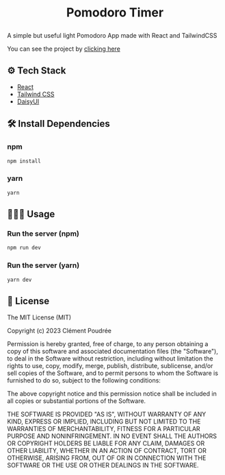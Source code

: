
# <p align="center">Pomodoro Timer</p>
  
A simple but useful light Pomodoro App made with React and TailwindCSS

You can see the project by [clicking here](https://pomodoro-react-iota.vercel.app)

## ⚙️ Tech Stack
- [React](https://reactjs.org)
- [Tailwind CSS](https://tailwindcss.com)
- [DaisyUI](https://daisyui.com)


## 🛠️ Install Dependencies 

### npm
```bash
npm install
```

### yarn  
```bash
yarn
```


## 🧑🏻‍💻 Usage

### Run the server (npm)
```bash
npm run dev
```

### Run the server (yarn)  
```bash
yarn dev
```


## 📜 License

The MIT License (MIT)

Copyright (c) 2023 Clément Poudrée

Permission is hereby granted, free of charge, to any person obtaining a copy
of this software and associated documentation files (the "Software"), to deal
in the Software without restriction, including without limitation the rights
to use, copy, modify, merge, publish, distribute, sublicense, and/or sell
copies of the Software, and to permit persons to whom the Software is
furnished to do so, subject to the following conditions:

The above copyright notice and this permission notice shall be included in all
copies or substantial portions of the Software.

THE SOFTWARE IS PROVIDED "AS IS", WITHOUT WARRANTY OF ANY KIND, EXPRESS OR
IMPLIED, INCLUDING BUT NOT LIMITED TO THE WARRANTIES OF MERCHANTABILITY,
FITNESS FOR A PARTICULAR PURPOSE AND NONINFRINGEMENT. IN NO EVENT SHALL THE
AUTHORS OR COPYRIGHT HOLDERS BE LIABLE FOR ANY CLAIM, DAMAGES OR OTHER
LIABILITY, WHETHER IN AN ACTION OF CONTRACT, TORT OR OTHERWISE, ARISING FROM,
OUT OF OR IN CONNECTION WITH THE SOFTWARE OR THE USE OR OTHER DEALINGS IN THE
SOFTWARE.